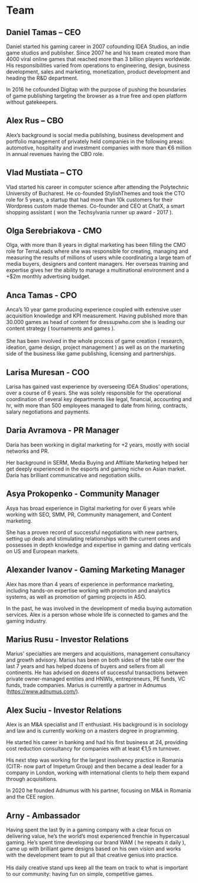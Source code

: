 # Team

## **Daniel Tamas – CEO**

Daniel started his gaming career in 2007 cofounding IDEA Studios, an indie game studios and publisher. Since 2007 he and his team created more than 4000 viral online games that reached more than 3 billion players worldwide. His responsibilities varied from operations to engineering, design, business development, sales and marketing, monetization, product development and heading the R\&D department.

In 2016 he cofounded Digitap with the purpose of pushing the boundaries of game publishing targeting the browser as a true free and open platform without gatekeepers.

## **Alex Rus – CBO**

Alex’s background is social media publishing, business development and portfolio management of privately held companies in the following areas: automotive, hospitality and investment companies with more than €6 million in annual revenues having the CBO role.

## **Vlad Mustiata – CTO**

Vlad started his career in computer science after attending the Polytechnic University of Bucharest. He co-founded StylishThemes and took the CTO role for 5 years, a startup that had more than 10k customers for their Wordpress custom made themes. Co-founder and CEO at ChatX, a smart shopping assistant ( won the Techsylvania runner up award - 2017 ).

## **Olga Serebriakova - CMO**

Olga, with more than 8 years in digital marketing has been filling the CMO role for TerraLeads where she was responsible for creating, managing and measuring the results of millions of users while coordinating a large team of media buyers, designers and content managers. Her overseas training and expertise gives her the ability to manage a multinational environment and a +$2m monthly advertising budget.

## **Anca Tamas - CPO**

Anca’s 10 year game producing experience coupled with extensive user acquisition knowledge and KPI measurement. Having published more than 30.000 games as head of content for dressupwho.com she is leading our content strategy ( tournaments and games ).\
\
She has been involved in the whole process of game creation ( research, ideation, game design, project management ) as well as on the marketing side of the business like game publishing, licensing and partnerships.

## **Larisa Muresan - COO**

Larisa has gained vast experience by overseeing IDEA Studios’ operations, over a course of 6 years. She was solely responsible for the operational coordination of several key departments like legal, financial, accounting and hr, with more than 500 employees managed to date from hiring, contracts, salary negotiations and payments.

## **Daria Avramova - PR Manager**

Daria has been working in digital marketing for +2 years, mostly with social networks and PR.

Her background in SERM, Media Buying and Affiliate Marketing helped her get deeply experienced in the esports and gaming niche on Asian market. Daria has brilliant communicative and negotiation skills.

## **Asya Prokopenko - Community Manager**

Asya has broad experience in Digital marketing for over 6 years while working with SEO, SMM, PR, Community management, and Content marketing.

She has a proven record of successful negotiations with new partners, setting up deals and stimulating relationships with the current ones and possesses in depth knowledge and expertise in gaming and dating verticals on US and European markets.

## **Alexander Ivanov - Gaming Marketing Manager**

Alex has more than 4 years of experience in performance marketing, including hands-on expertise working with promotion and analytics systems, as well as promotion of gaming projects in ASO.

In the past, he was involved in the development of media buying automation services. Alex is a person whose whole life is connected to games and the gaming industry.

## **Marius Rusu - Investor Relations**

Marius' specialties are mergers and acquisitions, management consultancy and growth advisory. Marius has been on both sides of the table over the last 7 years and has helped dozens of buyers and sellers from all continents. He has advised on dozens of successful transactions between private owner-managed entities and HNWIs, entrepreneurs, PE funds, VC funds, trade companies. Marius is currently a partner in Adnumus (https://www.adnumus.com/).

## **Alex Suciu - Investor Relations**

Alex is an M\&A specialist and IT enthusiast. His background is in sociology and law and is currently working on a masters degree in programming.

He started his career in banking and had his first business at 24, providing cost reduction consultancy for companies with at least €1,5 m turnover.

His next step was working for the largest insolvency practice in Romania (CITR- now part of Impetum Group) and then became a deal leader for a company in London, working with international clients to help them expand through acquisitions.

In 2020 he founded Adnumus with his partner, focusing on M\&A in Romania and the CEE region.

## Arny - Ambassador

Having spent the last 9y in a gaming company with a clear focus on delivering value, he’s the world’s most experienced frenchie in hypercasual gaming. He’s spent time developing our brand WAM ( he repeats it daily ), came up with brilliant game designs based on his own vision and works with the development team to put all that creative genius into practice.\
\
His daily creative stand ups keep all the team on track to what is important to our community: having fun on simple, competitive games.

